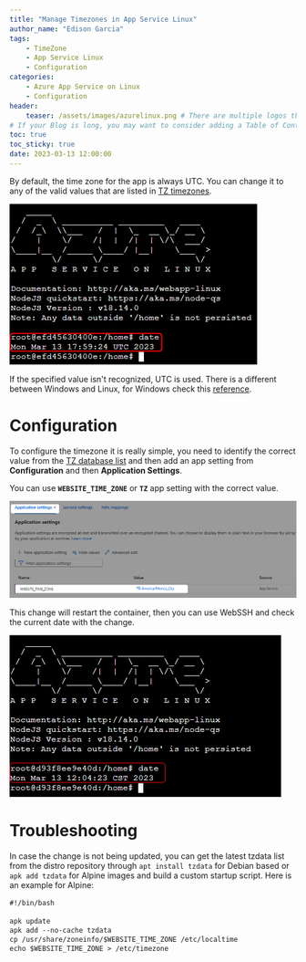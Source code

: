 ```yaml
---
title: "Manage Timezones in App Service Linux"
author_name: "Edison Garcia"
tags:
    - TimeZone
    - App Service Linux
    - Configuration
categories:
    - Azure App Service on Linux
    - Configuration 
header:
    teaser: /assets/images/azurelinux.png # There are multiple logos that can be used in "/assets/images" if you choose to add one.
# If your Blog is long, you may want to consider adding a Table of Contents by adding the following two settings.
toc: true
toc_sticky: true
date: 2023-03-13 12:00:00
---
```


By default, the time zone for the app is always UTC. You can change it to any of the valid values that are listed in [TZ timezones](https://en.wikipedia.org/wiki/List_of_tz_database_time_zones). 

![TimeZone](/media/2023/03/timezone-01.png)


If the specified value isn't recognized, UTC is used. There is a different between Windows and Linux, for Windows check this [reference](https://learn.microsoft.com/en-us/previous-versions/windows/it-pro/windows-vista/cc749073(v=ws.10)). 


# Configuration

To configure the timezone it is really simple, you need to identify the correct value from the [TZ database list]((https://en.wikipedia.org/wiki/List_of_tz_database_time_zones)) and then add an app setting from **Configuration** and then **Application Settings**.

You can use **`WEBSITE_TIME_ZONE`** or **`TZ`** app setting with the correct value.

![TimeZone Config](/media/2023/03/timezone-02.png)

This change will restart the container, then you can use WebSSH and check the current date with the change.

![TimeZone Config](/media/2023/03/timezone-03.png)

# Troubleshooting

In case the change is not being updated, you can get the latest tzdata list from the distro repository through `apt install tzdata` for Debian based or `apk add tzdata` for Alpine images and build a custom startup script. Here is an example for Alpine:

```shell
#!/bin/bash
 
apk update
apk add --no-cache tzdata
cp /usr/share/zoneinfo/$WEBSITE_TIME_ZONE /etc/localtime
echo $WEBSITE_TIME_ZONE > /etc/timezone
```
